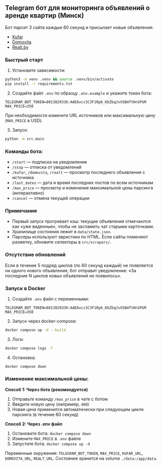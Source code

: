## Telegram бот для мониторинга объявлений о аренде квартир (Минск)

Бот парсит 3 сайта каждые 60 секунд и присылает новые объявления:

- [Kufar](https://re.kufar.by/l/minsk/snyat/kvartiru?cur=USD&prc=r%3A0%2C350)
- [Domovita](https://domovita.by/minsk/flats/rent?rooms=1%2C2&price%5Bmin%5D=&price%5Bmax%5D=350&price_type=all_usd)
- [Realt.by](https://realt.by/rent/flat-for-long/?addressV2=%5B%7B%22townUuid%22%3A%224cb07174-7b00-11eb-8943-0cc47adabd66%22%7D%5D&page=1&priceTo=350&priceType=840&rooms=1&rooms=2)

### Быстрый старт

1. Установите зависимости:

```bash
python3 -m venv .venv && source .venv/bin/activate
pip install -r requirements.txt
```

2. Создайте файл `.env` по образцу `.env.example` и укажите токен бота:

```env
TELEGRAM_BOT_TOKEN=8013829336:AAE6xcc3C3F1Rp6_KbZbqJvXSBmTtHnSPGM
MAX_PRICE=350
```

При необходимости измените URL источников или максимальную цену (`MAX_PRICE` в USD).

3. Запуск:

```bash
python -m src.main
```

### Команды бота:

- `/start` — подписка на уведомления
- `/stop` — отписка от уведомлений
- `/kufar`, `/domovita`, `/realt` — просмотр последнего объявления с источника
- `/last_dates` — дата и время последних постов по всем источникам
- `/max_price` — просмотр и изменение максимальной цены парсинга (интерактивно)
- `/cancel` — отмена текущей операции

### Примечания

- Первый запуск прогревает кэш: текущие объявления отмечаются как «уже виденные», чтобы не заспамить чат старыми карточками.
- Хранилище состояния лежит в `data/state.json`.
- Парсеры используют эвристики по HTML. Если сайты поменяют разметку, обновите селекторы в `src/scrapers/`.

### Отсутствие обновлений

Если в течение 5 подряд циклов (по 60 секунд каждый) не появляется ни одного нового объявления, бот отправит уведомление: «За последние N циклов новых объявлений не появилось».

### Запуск в Docker

1. Создайте `.env` файл с переменными:

```env
TELEGRAM_BOT_TOKEN=8013829336:AAE6xcc3C3F1Rp6_KbZbqJvXSBmTtHnSPGM
MAX_PRICE=350
```

2. Запуск через docker-compose:

```bash
docker compose up -d --build
```

3. Логи:

```bash
docker compose logs -f
```

4. Остановка:

```bash
docker compose down
```

### Изменение максимальной цены:

**Способ 1: Через бота (рекомендуется)**

1. Отправьте команду `/max_price` в чате с ботом
2. Введите новую цену (например, `400`)
3. Новая цена применится автоматически при следующем цикле парсинга (в течение 60 секунд)

**Способ 2: Через .env файл**

1. Остановите бота: `docker compose down`
2. Измените `MAX_PRICE` в `.env` файле
3. Запустите бота: `docker compose up -d`

Переменные окружения: `TELEGRAM_BOT_TOKEN`, `MAX_PRICE`, `KUFAR_URL`, `DOMOVITA_URL`, `REALT_URL`. Состояние хранится на volume `./data:/app/data`.
